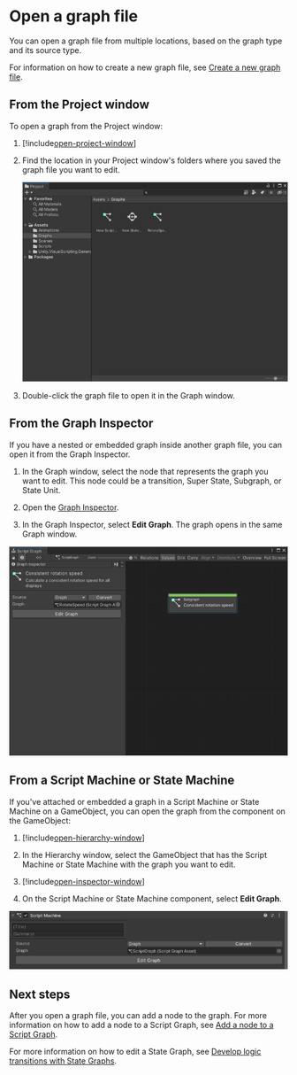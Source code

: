 # Open a graph file

You can open a graph file from multiple locations, based on the graph type and its source type.

For information on how to create a new graph file, see [Create a new graph file](vs-create-graph.md).

## From the Project window

To open a graph from the Project window:

1. [!include[open-project-window](./snippets/vs-open-project-window.md)]

2. Find the location in your Project window's folders where you saved the graph file you want to edit.

   ![An image of the Editor's Project window. It displays graph files that can be opened to edit.](images/vs-open-project-window-graph-files.png)

3. Double-click the graph file to open it in the Graph window.

## From the Graph Inspector

If you have a nested or embedded graph inside another graph file, you can open it from the Graph Inspector.

1. In the Graph window, select the node that represents the graph you want to edit.
   This node could be a transition, Super State, Subgraph, or State Unit.

1. Open the [Graph Inspector](vs-interface-overview.md#the-graph-inspector).

2. In the Graph Inspector, select **Edit Graph**.
   The graph opens in the same Graph window.

![An image of a graph open in the Graph Inspector, with a Subgraph node selected.](images/vs-existing-graph-example-subgraph.png)

## From a Script Machine or State Machine

If you've attached or embedded a graph in a Script Machine or State Machine on a GameObject, you can open the graph from
the component on the GameObject:

1. [!include[open-hierarchy-window](./snippets/vs-open-hierarchy-window.md)]

1. In the Hierarchy window, select the GameObject that has the Script Machine or State Machine with the graph you want
   to edit.

1. [!include[open-inspector-window](./snippets/vs-open-inspector-window.md)]

2. On the Script Machine or State Machine component, select **Edit Graph**.

![An image of a Script Machine component in the Inspector.](images/vs-script-machine.png)

## Next steps

After you open a graph file, you can add a node to the graph. For more information on how to add a node to a Script
Graph, see [Add a node to a Script Graph](vs-add-node-to-graph.md).

For more information on how to edit a State Graph,
see [Develop logic transitions with State Graphs](vs-state-graphs-intro.md).